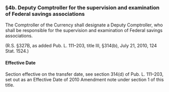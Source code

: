 ### §4b. Deputy Comptroller for the supervision and examination of Federal savings associations ###

The Comptroller of the Currency shall designate a Deputy Comptroller, who shall be responsible for the supervision and examination of Federal savings associations.

(R.S. §327B, as added Pub. L. 111–203, title III, §314(b), July 21, 2010, 124 Stat. 1524.)

#### Effective Date ####

Section effective on the transfer date, see section 314(d) of Pub. L. 111–203, set out as an Effective Date of 2010 Amendment note under section 1 of this title.